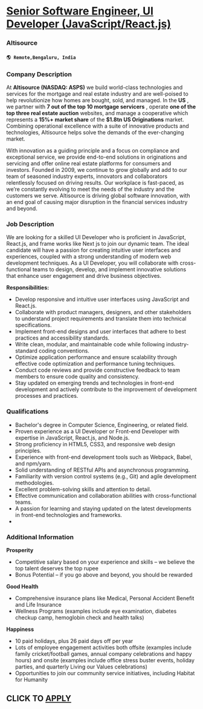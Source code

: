# [Senior Software Engineer, UI Developer (JavaScript/React.js)](https://www.remotewlb.com/apply/senior-software-engineer-ui-developer-javascript-react-js)  
### Altisource  
#### `🌎 Remote,Bengaluru, India`  

### **Company Description**

At **Altisource (NASDAQ: ASPS)** we build world-class technologies and services for the mortgage and real estate industry and are well-poised to help revolutionize how homes are bought, sold, and managed. In the **US** , we partner with **7 out of the top 10 mortgage servicers** , operate **one of the top three real estate auction** websites, and manage a cooperative which represents a **15%+ market share** of the **$1.8tn US Originations** market. Combining operational excellence with a suite of innovative products and technologies, Altisource helps solve the demands of the ever-changing market.

With innovation as a guiding principle and a focus on compliance and exceptional service, we provide end-to-end solutions in originations and servicing and offer online real estate platforms for consumers and investors. Founded in 2009, we continue to grow globally and add to our team of seasoned industry experts, innovators and collaborators relentlessly focused on driving results. Our workplace is fast-paced, as we’re constantly evolving to meet the needs of the industry and the customers we serve. Altisource is driving global software innovation, with an end goal of causing major disruption in the financial services industry and beyond.

###  **Job Description**

We are looking for a skilled UI Developer who is proficient in JavaScript, React.js, and frame works like Next js to join our dynamic team. The ideal candidate will have a passion for creating intuitive user interfaces and experiences, coupled with a strong understanding of modern web development techniques. As a UI Developer, you will collaborate with cross-functional teams to design, develop, and implement innovative solutions that enhance user engagement and drive business objectives.

 **Responsibilities:**

  * Develop responsive and intuitive user interfaces using JavaScript and React.js.
  * Collaborate with product managers, designers, and other stakeholders to understand project requirements and translate them into technical specifications.
  * Implement front-end designs and user interfaces that adhere to best practices and accessibility standards.
  * Write clean, modular, and maintainable code while following industry-standard coding conventions.
  * Optimize application performance and ensure scalability through effective code optimization and performance tuning techniques.
  * Conduct code reviews and provide constructive feedback to team members to ensure code quality and consistency.
  * Stay updated on emerging trends and technologies in front-end development and actively contribute to the improvement of development processes and practices.

### **Qualifications**

  * Bachelor's degree in Computer Science, Engineering, or related field.
  * Proven experience as a UI Developer or Front-end Developer with expertise in JavaScript, React.js, and Node.js.
  * Strong proficiency in HTML5, CSS3, and responsive web design principles.
  * Experience with front-end development tools such as Webpack, Babel, and npm/yarn.
  * Solid understanding of RESTful APIs and asynchronous programming.
  * Familiarity with version control systems (e.g., Git) and agile development methodologies.
  * Excellent problem-solving skills and attention to detail.
  * Effective communication and collaboration abilities with cross-functional teams.
  * A passion for learning and staying updated on the latest developments in front-end technologies and frameworks.
  * 

### **Additional Information**

 **Prosperity**

  * Competitive salary based on your experience and skills – we believe the top talent deserves the top rupee
  * Bonus Potential – if you go above and beyond, you should be rewarded

 **Good Health**

  * Comprehensive insurance plans like Medical, Personal Accident Benefit and Life Insurance
  * Wellness Programs (examples include eye examination, diabetes checkup camp, hemoglobin check and health talks)

 **Happiness**

  * 10 paid holidays, plus 26 paid days off per year
  * Lots of employee engagement activities both offsite (examples include family cricket/football games, annual company celebrations and happy hours) and onsite (examples include office stress buster events, holiday parties, and quarterly Living our Values celebrations)
  * Opportunities to join our community service initiatives, including Habitat for Humanity

  
## CLICK TO [APPLY](https://www.remotewlb.com/apply/senior-software-engineer-ui-developer-javascript-react-js)

